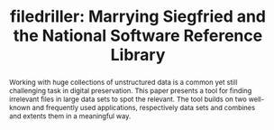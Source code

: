 ---
abstract: 'Working with huge collections of unstructured data is a common yet still
  challenging task in digital preservation. This paper presents a tool for finding
  irrelevant files in large data sets to spot the relevant. The tool builds on two
  well-known and frequently used applications, respectively data sets and combines
  and extents them in a meaningful way.

  '
creators:
- Fritz, Steffen
date: null
document_url: https://services.phaidra.univie.ac.at/api/object/o:1424904/download
grand_parent: iPRES
institutions:
- German Literature Archive
keywords:
- format identification
- tool
- automation
- siegfried
- nsrl
landing_page_url: https://phaidra.univie.ac.at/o:1424904
language: eng
layout: publication
license: CC BY 4.0 International
notes_url: null
parent: iPRES 2021
publication_type: paper
size: 229108
slides_url: null
source_name: iPRES
stream_url: null
title: 'filedriller: Marrying Siegfried and the National Software Reference Library'
year: 2021
---